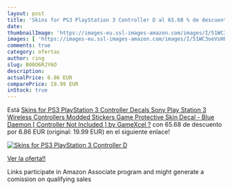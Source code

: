 ```yaml
---
layout: post
title: 'Skins for PS3 PlayStation 3 Controller D al 65.68 % de descuento'
date: 
thumbnailImage: 'https://images-eu.ssl-images-amazon.com/images/I/51WC3oeVsHL._SL200_.jpg'
images: [ 'https://images-eu.ssl-images-amazon.com/images/I/51WC3oeVsHL._SL200_.jpg' ]
comments: true
category: ofertas
author: ring
slug: B00O6RJY6O
description:
actualPrice: 6.86 EUR
comparePrice: 19.99 EUR
inStock: true
---
```


Está [Skins for PS3 PlayStation 3 Controller Decals Sony Play Station 3 Wireless Controllers Modded Stickers Game Protective Skin Decal - Blue Daemon [ Controller Not Included ] by GameXcel ?](https://www.amazon.es/dp/B00O6RJY6O/?tag=tolees-21) con 65.68 de descuento por 6.86 EUR (original: 19.99 EUR) en el siguiente enlace!

[![Skins for PS3 PlayStation 3 Controller D](https://images-eu.ssl-images-amazon.com/images/I/51WC3oeVsHL._SL200_.jpg)](https://www.amazon.es/dp/B00O6RJY6O/?tag=tolees-21)

[Ver la oferta!!](https://www.amazon.es/dp/B00O6RJY6O/?tag=tolees-21)

Links participate in Amazon Associate program and might generate a comission on qualifying sales



